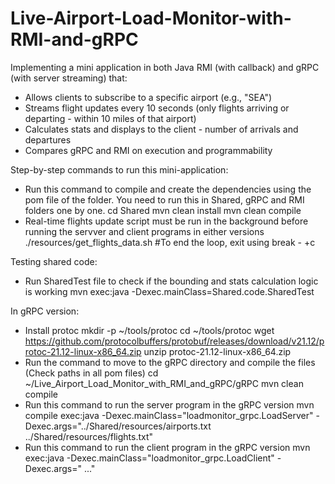 # Live-Airport-Load-Monitor-with-RMI-and-gRPC

Implementing a mini application in both Java RMI (with callback) and gRPC (with server streaming) that:
- Allows clients to subscribe to a specific airport (e.g., "SEA")
- Streams flight updates every 10 seconds (only flights arriving or departing - within 10 miles of that airport)
- Calculates stats and displays to the client - number of arrivals and departures
- Compares gRPC and RMI on execution and programmability

Step-by-step commands to run this mini-application:
- Run this command to compile and create the dependencies using the pom file of the folder. You need to run this in Shared, gRPC and RMI folders one by one.
    cd Shared
    mvn clean install
    mvn clean compile
- Real-time flights update script must be run in the background before running the servver and client programs in either versions
    ./resources/get_flights_data.sh
    #To end the loop, exit using break - <ctrl>+c

Testing shared code:
- Run SharedTest file to check if the bounding and stats calculation logic is working
    mvn exec:java -Dexec.mainClass=Shared.code.SharedTest

In gRPC version:
- Install protoc
    mkdir -p ~/tools/protoc
    cd ~/tools/protoc
    wget https://github.com/protocolbuffers/protobuf/releases/download/v21.12/protoc-21.12-linux-x86_64.zip
    unzip protoc-21.12-linux-x86_64.zip
- Run the command to move to the gRPC directory and compile the files (Check paths in all pom files)
    cd ~/Live_Airport_Load_Monitor_with_RMI_and_gRPC/gRPC
    mvn clean compile
- Run this command to run the server program in the gRPC version
    mvn compile exec:java   -Dexec.mainClass="loadmonitor_grpc.LoadServer"   -Dexec.args="../Shared/resources/airports.txt ../Shared/resources/flights.txt"
-  Run this command to run the client program in the gRPC version
    mvn exec:java -Dexec.mainClass="loadmonitor_grpc.LoadClient"   -Dexec.args="<aisport1> <airport2>..."
